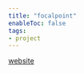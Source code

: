 ```yaml
---
title: "focalpoint"
enableToc: false
tags:
- project
---
```


[website](https://focalpoint.wips.art/)

